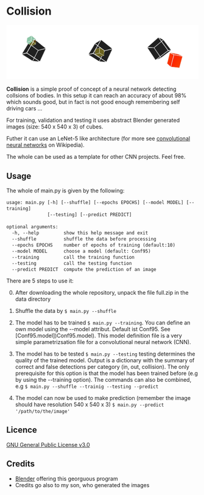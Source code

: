 # Collision
![collisions](banner.jpg)

**Collision** is a simple proof of concept of a neural network detecting collsions of bodies. In this setup it can reach an accuracy of about 98% which sounds good, but in fact is not good enough remembering self driving cars ...  

For training, validation and testing it uses abstract Blender generated images (size: 540 x 540 x 3) of cubes. 

Futher it can use an LeNet-5 like architecture (for more see [convolutional neural networks](https://en.wikipedia.org/wiki/Convolutional_neural_network) on Wikipedia). 

The whole can be used as a template for other CNN projects. Feel free.

## Usage

The whole of main.py is given by the following:

```shell
usage: main.py [-h] [--shuffle] [--epochs EPOCHS] [--model MODEL] [--training]
               [--testing] [--predict PREDICT]

optional arguments:
  -h, --help         show this help message and exit
  --shuffle          shuffle the data before processing
  --epochs EPOCHS    number of epochs of training (default:10)
  --model MODEL      choose a model (default: Conf95)
  --training         call the training function
  --testing          call the testing function
  --predict PREDICT  compute the prediction of an image
```
There are 5 steps to use it:

0. After downloading the whole repository, unpack the file full.zip in the data directory

1. Shuffle the data by `$ main.py --shuffle`

2. The model has to be trained `$ main.py --training`. You can define an own model using the --model attribut. Default ist Conf95. See [Conf95.model])Conf95.model). This model definition file is a very simple parametrizsation file for a convolutional neural network (CNN).

3. The model has to be tested `$ main.py --testing`
   testing determines the quality of the trained model. Output is a dictionary with the summary of correct and false detections per category (in, out, collision). The only prerequisite for this option is that the model has been trained before (e.g by using the --training option). 
   The commands can also be combined, e.g `$ main.py --shuffle --trainig --testing --predict`

4. The model can now be used to make prediction (remember the image should have resolution  540 x 540 x 3) 
  `$ main.py --predict '/path/to/the/image' `


## Licence
[GNU General Public License v3.0](COPYING)

## Credits
* [Blender](http://blender.org) offering this georguous program
* Credits go also to my son, who generated the images 
